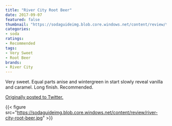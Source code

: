 ```yaml
---
title: "River City Root Beer"
date: 2017-09-07
featured: false
thumbnail: "https://sodaguideimg.blob.core.windows.net/content/review/thumbs/river-city-root-beer.jpg"
categories:
- soda
ratings:
- Recommended
tags:
- Very Sweet
- Root Beer
brands:
- River City
---
```


Very sweet. Equal parts anise and wintergreen in start slowly reveal vanilla and caramel. Long finish. Recommended.

[Originally posted to Twitter.](https://twitter.com/Cavorter/status/905851360394051584)

{{< figure src="https://sodaguideimg.blob.core.windows.net/content/review/river-city-root-beer.jpg" >}}
